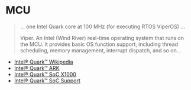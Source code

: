 # MCU

> ... one Intel Quark core at 100 MHz \(for executing RTOS ViperOS\) ...
>
> Viper. An Intel \(Wind River\) real-time operating system that runs on the MCU. It provides basic OS function support, including thread scheduling, memory management, interrupt dispatch, and so on...

* [Intel® Quark™ Wikipedia](https://en.wikipedia.org/wiki/Intel_Quark)
* [Intel® Quark™ ARK](http://ark.intel.com/products/family/79047/Intel-Quark-SoC)
* [Intel® Quark™ SoC X1000 ](http://ark.intel.com/es/products/79084/Intel-Quark-SoC-X1000-16K-Cache-400-MHz)
* [Intel® Quark™ SoC Support](http://www.intel.com/content/www/us/en/support/processors/embedded-processors/intel-quark-soc.html)

